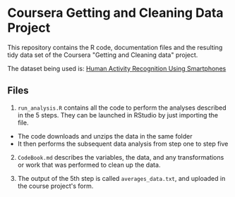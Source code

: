 # Coursera Getting and Cleaning Data Project

This repository contains the R code, documentation files and the resulting tidy data set of the Coursera "Getting and Cleaning data" project.

The dataset being used is: [Human Activity Recognition Using Smartphones](http://archive.ics.uci.edu/ml/datasets/Human+Activity+Recognition+Using+Smartphones)

## Files

1. `run_analysis.R` contains all the code to perform the analyses described in the 5 steps. They can be launched in RStudio by just importing the file. 
  * The code downloads and unzips the data in the same folder
  * It then performs the subsequent data analysis from step one to step five

2. `CodeBook.md` describes the variables, the data, and any transformations or work that was performed to clean up the data.

3. The output of the 5th step is called `averages_data.txt`, and uploaded in the course project's form.
